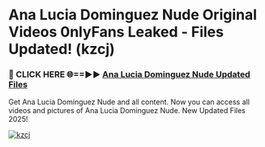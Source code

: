 # Ana Lucia Dominguez Nude Original Videos 0nlyFans Leaked - Files Updated! (kzcj)

<h3>🔴 CLICK HERE 🌐==►► <a href="https://tinyurl.com/5h6xmrr3" rel="nofollow">Ana Lucia Dominguez Nude Updated Files</a></h3>

Get Ana Lucia Dominguez Nude and all content. Now you can access all videos and pictures of Ana Lucia Dominguez Nude. New Updated Files 2025!

[![kzcj](https://i.imgur.com/KVD873Z.gif)](https://tinyurl.com/5h6xmrr3)
